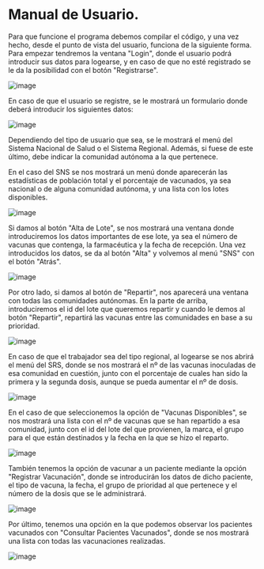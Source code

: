 # Manual de Usuario.

Para que funcione el programa debemos compilar el código, y una vez hecho, desde el punto de vista del usuario, funciona de la siguiente forma.
Para empezar tendremos la ventana "Login", donde el usuario podrá introducir sus datos para logearse, y en caso de que no esté registrado
se le da la posibilidad con el botón "Registrarse".

![image](https://user-images.githubusercontent.com/90713138/146956793-aa1710aa-3101-441a-8f37-4c58c3b9e704.png)


En caso de que el usuario se registre, se le mostrará un formulario donde deberá introducir los siguientes datos:

![image](https://user-images.githubusercontent.com/90713138/146956960-98d22de4-049a-485d-af84-830ea886a596.png)

Dependiendo del tipo de usuario que sea, se le mostrará el menú del Sistema Nacional de Salud o el Sistema Regional. Además, si fuese de este último, debe indicar
la comunidad autónoma a la que pertenece. 

En el caso del SNS se nos mostrará un menú donde aparecerán las estadísticas de población total y el porcentaje de vacunados, ya sea nacional o de 
alguna comunidad autónoma, y una lista con los lotes disponibles. 

![image](https://user-images.githubusercontent.com/90713138/146982530-21cf380c-47d4-43e7-b472-d3cd40fcd17b.png)



Si damos al botón "Alta de Lote", se nos mostrará una ventana donde introduciremos los datos importantes de ese lote, ya sea el número de
vacunas que contenga, la farmacéutica y la fecha de recepción. Una vez introducidos los datos, se da al botón "Alta" y volvemos al menú "SNS"
con el botón "Atrás".

![image](https://user-images.githubusercontent.com/90713138/146957964-91146658-a862-434b-ab9c-8250a0ddf0b1.png)

Por otro lado, si damos al botón de "Repartir", nos aparecerá una ventana con todas las comunidades autónomas. En la parte de arriba, introduciremos
el id del lote que queremos repartir y cuando le demos al botón "Repartir", repartirá las vacunas entre las comunidades en base a su prioridad.

![image](https://user-images.githubusercontent.com/90713138/146958266-4d19087b-3f0c-433f-b337-335682bdcff6.png)

En caso de que el trabajador sea del tipo regional, al logearse se nos abrirá el menú del SRS, donde se nos mostrará el nº de las vacunas inoculadas de 
esa comunidad en cuestión, junto con el porcentaje de cuales han sido la primera y la segunda dosis, aunque se pueda aumentar el nº de dosis.

![image](https://user-images.githubusercontent.com/90713138/146982629-7679f39e-dc5e-4ba4-b054-5c160cfd9a74.png)


En el caso de que seleccionemos la opción de "Vacunas Disponibles", se nos mostrará una lista con el nº de vacunas que se han repartido a esa comunidad, junto con
el id del lote del que provienen, la marca, el grupo para el que están destinados y la fecha en la que se hizo el reparto.

![image](https://user-images.githubusercontent.com/90713138/146959590-09038add-6f6e-4d00-960d-23f6638a912d.png)

También tenemos la opción de vacunar a un paciente mediante la opción "Registrar Vacunación", donde se introducirán los datos de dicho paciente, el tipo de vacuna,
la fecha, el grupo de prioridad al que pertenece y el número de la dosis que se le administrará.

![image](https://user-images.githubusercontent.com/90713138/146960753-062abd76-a95b-47d7-a0a3-17fbfc4ac814.png)

Por último, tenemos una opción en la que podemos observar los pacientes vacunados con "Consultar Pacientes Vacunados", donde se nos mostrará una lista 
con todas las vacunaciones realizadas.

![image](https://user-images.githubusercontent.com/90713138/146961000-e383db83-f919-4f08-9f8c-1350b4c741f7.png)





